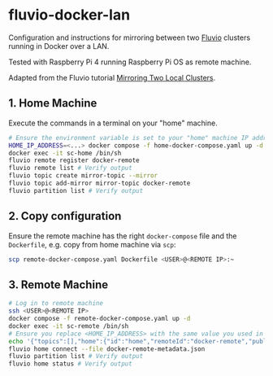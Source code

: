 # fluvio-docker-lan

Configuration and instructions for mirroring between two [Fluvio](https://www.fluvio.io/) clusters running in Docker over a LAN.

Tested with Raspberry Pi 4 running Raspberry Pi OS as remote machine.

Adapted from the Fluvio tutorial [Mirroring Two Local Clusters](https://www.fluvio.io/docs/latest/fluvio/tutorials/mirroring-two-clusters).

## 1. Home Machine
Execute the commands in a terminal on your "home" machine.
```bash
# Ensure the environment variable is set to your "home" machine IP address 
HOME_IP_ADDRESS=<...> docker compose -f home-docker-compose.yaml up -d
docker exec -it sc-home /bin/sh
fluvio remote register docker-remote
fluvio remote list # Verify output
fluvio topic create mirror-topic --mirror
fluvio topic add-mirror mirror-topic docker-remote
fluvio partition list # Verify output
```

## 2. Copy configuration
Ensure the remote machine has the right `docker-compose` file and the `Dockerfile`, e.g. copy from home machine via `scp`:
```bash
scp remote-docker-compose.yaml Dockerfile <USER>@<REMOTE IP>:~
```

## 3. Remote Machine
```bash
# Log in to remote machine
ssh <USER>@<REMOTE IP>
docker compose -f remote-docker-compose.yaml up -d
docker exec -it sc-remote /bin/sh
# Ensure you replace <HOME_IP_ADDRESS> with the same value you used in the home machine setup.
echo '{"topics":[],"home":{"id":"home","remoteId":"docker-remote","publicEndpoint":"<HOME_IP_ADDRESS>:9003"}}' > docker-remote-metadata.json
fluvio home connect --file docker-remote-metadata.json
fluvio partition list # Verify output
fluvio home status # Verify output
```